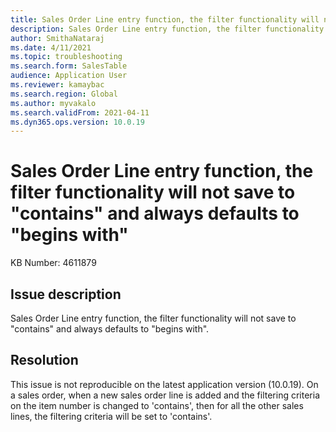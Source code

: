 ```yaml
---
title: Sales Order Line entry function, the filter functionality will not save to "contains" and always defaults to "begins with". 
description: Sales Order Line entry function, the filter functionality will not save to "contains" and always defaults to "begins with". 
author: SmithaNataraj
ms.date: 4/11/2021
ms.topic: troubleshooting
ms.search.form: SalesTable
audience: Application User
ms.reviewer: kamaybac
ms.search.region: Global
ms.author: myvakalo
ms.search.validFrom: 2021-04-11
ms.dyn365.ops.version: 10.0.19
---
```

<!-- KFM: Do we really want to publish issues noted as "not reproducible"? (Not edited) -->
# Sales Order Line entry function, the filter functionality will not save to "contains" and always defaults to "begins with"

KB Number: 4611879

## Issue description

Sales Order Line entry function, the filter functionality will not save to "contains" and always defaults to "begins with".

## Resolution

This issue is not reproducible on the latest application version (10.0.19). On a sales order, when a new sales order line is added and the filtering criteria on the item number is changed to 'contains', then for all the other sales lines, the filtering criteria will be set to 'contains'.